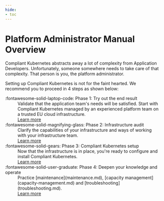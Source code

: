 ```yaml
---
hide:
- toc
---
```

# Platform Administrator Manual Overview

<div class="landing-page" markdown="1">

Compliant Kubernetes abstracts away a lot of complexity from Application Developers.
Unfortunately, someone somewhere needs to take care of that complexity.
That person is you, the platform administrator.

Setting up Compliant Kubernetes is not for the faint hearted.
We recommend you to proceed in 4 steps as shown below:

<nav markdown="1">
<dl class="columns-2" markdown="1">
  <div markdown="span">
    <dt markdown="span">
      :fontawesome-solid-laptop-code:
      Phase 1: Try out the end result
    </dt>
    <dd>
        Validate that the application team's needs will be satisfied.
        Start with Compliant Kubernetes managed by an experienced platform team on a trusted EU cloud infrastructure.
    </dd>
    <dd>
      <a role="button" href="https://elastisys.com/managed-services/">Learn more</a>
    </dd>
  </div>
  <div markdown="span">
    <dt markdown="span">
      :fontawesome-solid-magnifying-glass:
      Phase 2: Infrastructure audit
    </dt>
    <dd class="grow-me">
      Clarify the capabilities of your infrastructure and ways of working with your infrastructure team.
    </dd>
    <dd>
      <a role="button" href="./provider-audit/">Learn more</a>
    </dd>
  </div>
  <div markdown="span">
    <dt markdown="span">
      :fontawesome-solid-gears:
      Phase 3: Compliant Kubernetes setup
    </dt>
    <dd class="grow-me">
      Now that the infrastructure is in place, you're ready to configure and install Compliant Kubernetes.
    </dd>
    <dd>
      <a role="button" href="./on-prem-standard/">Learn more</a>
    </dd>
  </div>
  <div markdown="span">
    <dt markdown="span">
      :fontawesome-solid-user-graduate:
      Phase 4: Deepen your knowledge and operate
    </dt>
    <dd class="grow-me" markdown="span">
      Practice [maintenance](maintenance.md), [capacity management](capacity-management.md) and [troubleshooting](troubleshooting.md).
    </dd>
    <dd>
      <a role="button" href="https://elastisys.com/free-guide-how-to-operate-a-secure-kubernetes-platform/">Learn more</a>
    </dd>
  </div>
</dl>
</nav>

</div>
